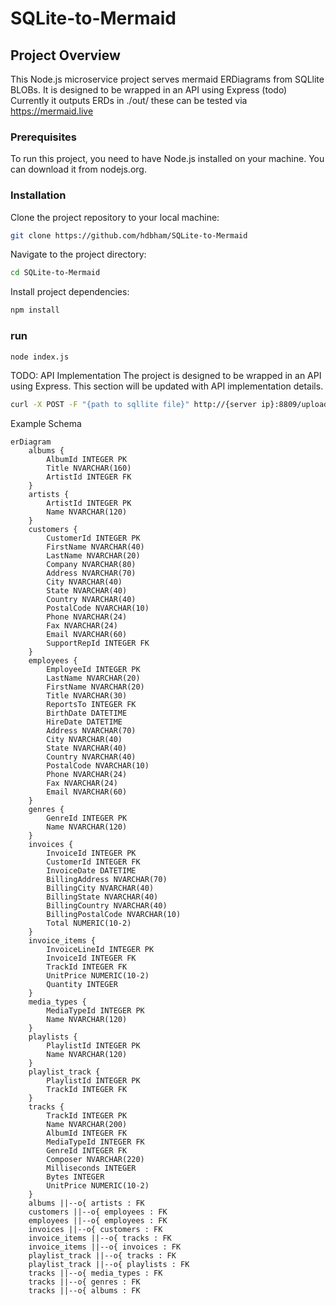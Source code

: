 # SQLite-to-Mermaid


## Project Overview
This Node.js microservice project serves mermaid ERDiagrams from SQLlite BLOBs. It is designed to be wrapped in an API using Express (todo)
Currently it outputs ERDs in ./out/ these can be tested via https://mermaid.live

### Prerequisites
To run this project, you need to have Node.js installed on your machine. You can download it from nodejs.org.

### Installation
Clone the project repository to your local machine:

```bash
git clone https://github.com/hdbham/SQLite-to-Mermaid
```
Navigate to the project directory:

```bash
cd SQLite-to-Mermaid
```
Install project dependencies:

```bash
npm install
```
### run
```bash
node index.js
```
TODO: API Implementation
The project is designed to be wrapped in an API using Express. This section will be updated with API implementation details.

```bash
curl -X POST -F "{path to sqllite file}" http://{server ip}:8809/upload
```

Example Schema 
```mermaid
erDiagram
    albums {
        AlbumId INTEGER PK
        Title NVARCHAR(160)
        ArtistId INTEGER FK
    }
    artists {
        ArtistId INTEGER PK
        Name NVARCHAR(120)
    }
    customers {
        CustomerId INTEGER PK
        FirstName NVARCHAR(40)
        LastName NVARCHAR(20)
        Company NVARCHAR(80)
        Address NVARCHAR(70)
        City NVARCHAR(40)
        State NVARCHAR(40)
        Country NVARCHAR(40)
        PostalCode NVARCHAR(10)
        Phone NVARCHAR(24)
        Fax NVARCHAR(24)
        Email NVARCHAR(60)
        SupportRepId INTEGER FK
    }
    employees {
        EmployeeId INTEGER PK
        LastName NVARCHAR(20)
        FirstName NVARCHAR(20)
        Title NVARCHAR(30)
        ReportsTo INTEGER FK
        BirthDate DATETIME
        HireDate DATETIME
        Address NVARCHAR(70)
        City NVARCHAR(40)
        State NVARCHAR(40)
        Country NVARCHAR(40)
        PostalCode NVARCHAR(10)
        Phone NVARCHAR(24)
        Fax NVARCHAR(24)
        Email NVARCHAR(60)
    }
    genres {
        GenreId INTEGER PK
        Name NVARCHAR(120)
    }
    invoices {
        InvoiceId INTEGER PK
        CustomerId INTEGER FK
        InvoiceDate DATETIME
        BillingAddress NVARCHAR(70)
        BillingCity NVARCHAR(40)
        BillingState NVARCHAR(40)
        BillingCountry NVARCHAR(40)
        BillingPostalCode NVARCHAR(10)
        Total NUMERIC(10-2)
    }
    invoice_items {
        InvoiceLineId INTEGER PK
        InvoiceId INTEGER FK
        TrackId INTEGER FK
        UnitPrice NUMERIC(10-2)
        Quantity INTEGER
    }
    media_types {
        MediaTypeId INTEGER PK
        Name NVARCHAR(120)
    }
    playlists {
        PlaylistId INTEGER PK
        Name NVARCHAR(120)
    }
    playlist_track {
        PlaylistId INTEGER PK
        TrackId INTEGER FK
    }
    tracks {
        TrackId INTEGER PK
        Name NVARCHAR(200)
        AlbumId INTEGER FK
        MediaTypeId INTEGER FK
        GenreId INTEGER FK
        Composer NVARCHAR(220)
        Milliseconds INTEGER
        Bytes INTEGER
        UnitPrice NUMERIC(10-2)
    }
    albums ||--o{ artists : FK
    customers ||--o{ employees : FK
    employees ||--o{ employees : FK
    invoices ||--o{ customers : FK
    invoice_items ||--o{ tracks : FK
    invoice_items ||--o{ invoices : FK
    playlist_track ||--o{ tracks : FK
    playlist_track ||--o{ playlists : FK
    tracks ||--o{ media_types : FK
    tracks ||--o{ genres : FK
    tracks ||--o{ albums : FK

```
